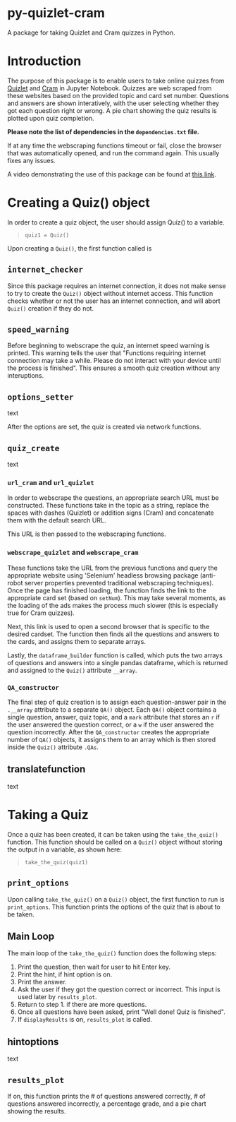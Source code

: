 # py-quizlet-cram
A package for taking Quizlet and Cram quizzes in Python.

# Introduction

The purpose of this package is to enable users to take online quizzes from [Quizlet](https://quizlet.com/) and [Cram](https://www.cram.com/) in Jupyter Notebook. Quizzes are web scraped from these websites based on the provided topic and card set number. Questions and answers are shown interatively, with the user selecting whether they got each question right or wrong. A pie chart showing the quiz results is plotted upon quiz completion.

**Please note the list of dependencies in the `dependencies.txt` file.**

If at any time the webscraping functions timeout or fail, close the browser that was automatically opened, and run the command again. This usually fixes any issues.

A video demonstrating the use of this package can be found at [this link]().


# Creating a Quiz() object

In order to create a quiz object, the user should assign Quiz() to a variable.

> `quiz1 = Quiz()`

Upon creating a `Quiz()`, the first function called is


## `internet_checker`

Since this package requires an internet connection, it does not make sense to try to create the `Quiz()` object without internet access. This function checks whether or not the user has an internet connection, and will abort `Quiz()` creation if they do not.

## `speed_warning`

Before beginning to webscrape the quiz, an internet speed warning is printed. This warning tells the user that "Functions requiring internet connection may take a while. Please do not interact with your device until the process is finished". This ensures a smooth quiz creation without any interuptions.


## `options_setter`

text

After the options are set, the quiz is created via network functions.


## `quiz_create`

text


### `url_cram` and `url_quizlet`

In order to webscrape the questions, an appropriate search URL must be constructed. These functions take in the topic as a string, replace the spaces with dashes (Quizlet) or addition signs (Cram) and concatenate them with the default search URL.

This URL is then passed to the webscraping functions.


### `webscrape_quizlet` and `webscrape_cram`

These functions take the URL from the previous functions and query the appropriate website using 'Selenium' headless browsing package (anti-robot server properties prevented traditional webscraping techniques). Once the page has finished loading, the function finds the link to the appropriate card set (based on `setNum`). This may take several moments, as the loading of the ads makes the process much slower (this is especially true for Cram quizzes).

Next, this link is used to open a second browser that is specific to the desired cardset. The function then finds all the questions and answers to the cards, and assigns them to separate arrays.

Lastly, the `dataframe_builder` function is called, which puts the two arrays of questions and answers into a single pandas dataframe, which is returned and assigned to the `Quiz()` attribute `__array`.


### `QA_constructor`

The final step of quiz creation is to assign each question-answer pair in the `.__array` attribute to a separate `QA()` object. Each `QA()` object contains a single question, answer, quiz topic, and a `mark` attribute that stores an `r` if the user answered the question correct, or a `w` if the user answered the question incorrectly. After the `QA_constructor` creates the appropriate number of `QA()` objects, it assigns them to an array which is then stored inside the `Quiz()` attribute `.QAs`.


## translatefunction

text



# Taking a Quiz

Once a quiz has been created, it can be taken using the `take_the_quiz()` function. This function should be called on a `Quiz()` object without storing the output in a variable, as shown here:

> `take_the_quiz(quiz1)`

## `print_options`

Upon calling `take_the_quiz()` on a `Quiz()` object, the first function to run is `print_options`. This function prints the options of the quiz that is about to be taken.

## Main Loop

The main loop of the `take_the_quiz()` function does the following steps:

1. Print the question, then wait for user to hit Enter key.
2. Print the hint, if hint option is on.
3. Print the answer.
4. Ask the user if they got the question correct or incorrect. This input is used later by `results_plot`.
5. Return to step 1. if there are more questions.
6. Once all questions have been asked, print "Well done! Quiz is finished".
7. If `displayResults` is on, `results_plot` is called.


## hintoptions

text


## `results_plot`

If on, this function prints the \# of questions answered correctly, \# of questions answered incorrectly, a percentage grade, and a pie chart showing the results.
